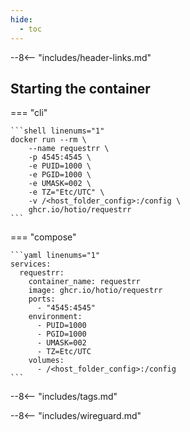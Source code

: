 ```yaml
---
hide:
  - toc
---
```


--8<-- "includes/header-links.md"

## Starting the container

=== "cli"

    ```shell linenums="1"
    docker run --rm \
        --name requestrr \
        -p 4545:4545 \
        -e PUID=1000 \
        -e PGID=1000 \
        -e UMASK=002 \
        -e TZ="Etc/UTC" \
        -v /<host_folder_config>:/config \
        ghcr.io/hotio/requestrr
    ```

=== "compose"

    ```yaml linenums="1"
    services:
      requestrr:
        container_name: requestrr
        image: ghcr.io/hotio/requestrr
        ports:
          - "4545:4545"
        environment:
          - PUID=1000
          - PGID=1000
          - UMASK=002
          - TZ=Etc/UTC
        volumes:
          - /<host_folder_config>:/config
    ```

--8<-- "includes/tags.md"

--8<-- "includes/wireguard.md"
